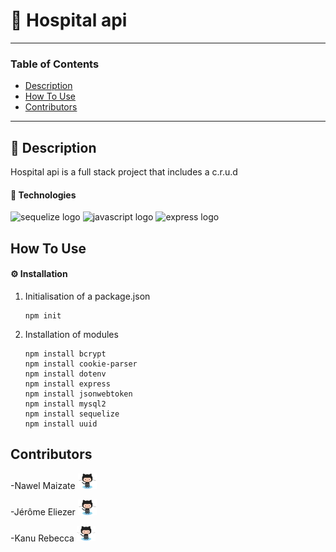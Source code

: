 # 🚀 Hospital api

---

### Table of Contents

- [Description](#description)
- [How To Use](#how-to-use)
- [Contributors](#contributors)

---

## 📖 Description

Hospital api is a full stack project that includes a c.r.u.d 

#### 🔬 Technologies

<div>
    <img src="https://img.shields.io/badge/Sequelize-52B0E7?style=for-the-badge&logo=Sequelize&logoColor=white" alt="sequelize logo">
    <img src="https://img.shields.io/badge/JavaScript-323330?style=for-the-badge&logo=javascript&logoColor=F7DF1E" alt="javascript logo"/>
    <img src="https://img.shields.io/badge/Express.js-000000?style=for-the-badge&logo=express&logoColor=white" alt="express logo"/>
  
</div>

## How To Use

#### ⚙️ Installation

1.  Initialisation of a package.json

        npm init

2.  Installation of modules

        npm install bcrypt
        npm install cookie-parser
        npm install dotenv
        npm install express
        npm install jsonwebtoken
        npm install mysql2
        npm install sequelize
        npm install uuid

## Contributors

-<spam>Nawel Maizate</spam> [<img alt="githb link" width="30px" src="./img/Octocat.jpg"/>][nawal] 

-<spam>Jérôme Eliezer</spam> [<img alt="githb link" width="30px" src="./img/Octocat.jpg"/>][jérôme] 

-<spam>Kanu Rebecca</spam> [<img alt="githb link" width="30px" src="./img/Octocat.jpg"/>][rebecca]

<br />
<br />

[nawal]: https://github.com/nawalpro
[jérôme]: https://github.com/jeromeEliezer
[rebecca]: https://github.com/RebeccaRamalho
